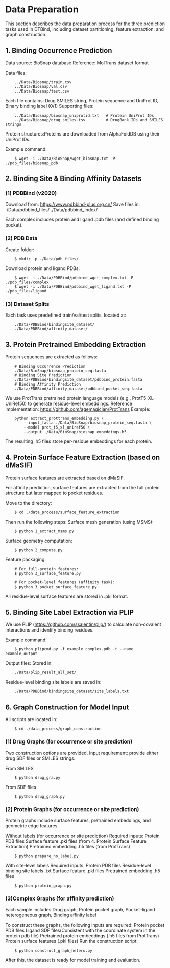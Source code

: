 # Data Preparation

This section describes the data preparation process for the three prediction tasks used in DTBind, including dataset partitioning, feature extraction, and graph construction.

## 1. Binding Occurrence Prediction

Data source: BioSnap database
Reference: MolTrans dataset format

Data files:

        ../Data/Biosnap/train.csv  
        ../Data/Biosnap/val.csv  
        ../Data/Biosnap/test.csv  

Each file contains: Drug SMILES string, Protein sequence and UniProt ID, Binary binding label (0/1)
Supporting files:

        ../Data/Biosnap/biosnap_uniprotid.txt   # Protein UniProt IDs
        ../Data/Biosnap/drug_smiles.tsv         # DrugBank IDs and SMILES strings

Protein structures:Proteins are downloaded from AlphaFoldDB using their UniProt IDs.

Example command:

        $ wget -i ./Data/BioSnap/wget_biosnap.txt -P ./pdb_files/biosnap_pdb

## 2. Binding Site & Binding Affinity Datasets
### (1) PDBBind (v2020)

Download from: https://www.pdbbind-plus.org.cn/ 
Save files in:
        ./Data/pdbbind_files/
        ./Data/pdbbind_index/

Each complex includes protein and ligand .pdb files (and defined binding pocket).

### (2) PDB Data

Create folder:

        $ mkdir -p ./Data/pdb_files/

Download protein and ligand PDBs:

        $ wget -i ./Data/PDBBind/pdbbind_wget_complex.txt -P ./pdb_files/complex
        $ wget -i ./Data/PDBBind/pdbbind_wget_ligand.txt -P ./pdb_files/ligand

### (3) Dataset Splits

Each task uses predefined train/val/test splits, located at:

        ./Data/PDBBind/bindingsite_dataset/
        ./Data/PDBBind/affinity_dataset/

## 3. Protein Pretrained Embedding Extraction

Protein sequences are extracted as follows:

        # Binding Occurrence Prediction
        ./Data/BioSnap/biosnap_protein_seq.fasta
        # Binding Site Prediction
        ./Data/PDBBind/bindingsite_dataset/pdbbind_protein.fasta
        # Binding Affinity Prediction
        ./Data/PDBBind/affinity_dataset/pdbbind_pocket_seq.fasta

We use ProtTrans pretrained protein language models (e.g., ProtT5-XL-UniRef50) to generate residue-level embeddings.
Reference implementation: https://github.com/agemagician/ProtTrans
Example:

        python extract_prottrans_embedding.py \
            --input_fasta ./Data/BioSnap/biosnap_protein_seq.fasta \
            --model prot_t5_xl_uniref50 \
            --output ./Data/BioSnap/biosnap_embeddings.h5

The resulting .h5 files store per-residue embeddings for each protein.

## 4. Protein Surface Feature Extraction (based on dMaSIF)

Protein surface features are extracted based on dMaSIF.

For affinity prediction, surface features are extracted from the full protein structure but later mapped to pocket residues.

Move to the directory:

        $ cd ./data_process/surface_feature_extraction

Then run the following steps:
Surface mesh generation (using MSMS):

        $ python 1_extract_msms.py

Surface geometry computation:

        $ python 2_compute.py

Feature packaging:

        # For full-protein features:
        $ python 3_surface_feature.py

        # For pocket-level features (affinity task):
        $ python 3_pocket_surface_feature.py

All residue-level surface features are stored in .pkl format.

## 5. Binding Site Label Extraction via PLIP

We use PLIP (https://github.com/ssalentin/plip/) to calculate non-covalent interactions and identify binding residues.

Example command:

        $ python plipcmd.py -f example_complex.pdb -t --name example_output

Output files:
Stored in:

        ./Data/plip_result_all_set/

Residue-level binding site labels are saved in:

        ./Data/PDBBind/bindingsite_dataset/site_labels.txt

## 6. Graph Construction for Model Input

All scripts are located in:

        $ cd ./data_process/graph_construction

### (1) Drug Graphs (for occurrence or site prediction)
Two construction options are provided. Input requirement: provide either drug SDF files or SMILES strings.

From SMILES

        $ python drug_gra.py

From SDF files

        $ python drug_graph.py

### (2) Protein Graphs (for occurrence or site prediction)

Protein graphs include surface features, pretrained embeddings, and geometric edge features.

Without labels (for occurrence or site prediction)
Required inputs:
Protein PDB files
Surface feature .pkl files (from 4. Protein Surface Feature Extraction)
Pretrained embedding .h5 files (from ProtTrans)

        $ python prepare_no_label.py

With site-level labels
Required inputs:
Protein PDB files
Residue-level binding site labels .txt
Surface feature .pkl files
Pretrained embedding .h5 files

        $ python protein_graph.py

### (3)Complex Graphs (for affinity prediction)

Each sample includes:Drug graph, Protein pocket graph, Pocket–ligand heterogeneous graph, Binding affinity label

To construct these graphs, the following inputs are required:
Protein pocket PDB files
Ligand SDF files(Consistent with the coordinate system in the protein pdb file)
Pretrained protein embeddings (.h5 files from ProtTrans)
Protein surface features (.pkl files)
Run the construction script:

        $ python construct_graph_hetero.py

After this, the dataset is ready for model training and evaluation.
